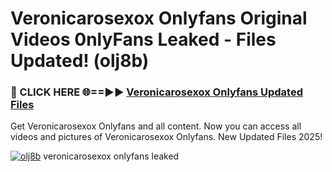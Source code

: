 # Veronicarosexox Onlyfans Original Videos 0nlyFans Leaked - Files Updated! (olj8b)

<h3>🔴 CLICK HERE 🌐==►► <a href="https://tinyurl.com/3hn5wdd3" rel="nofollow">Veronicarosexox Onlyfans Updated Files</a></h3>

Get Veronicarosexox Onlyfans and all content. Now you can access all videos and pictures of Veronicarosexox Onlyfans. New Updated Files 2025!

[![olj8b](https://i.imgur.com/4HnBqBT.gif)](https://tinyurl.com/3hn5wdd3)
veronicarosexox onlyfans leaked